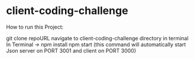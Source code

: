 # client-coding-challenge

How to run this Project:

git clone repoURL
navigate to client-coding-challenge directory in terminal
In Terminal -> npm install
npm start (this command will automatically start Json server on PORT 3001 and client on PORT 3000)
